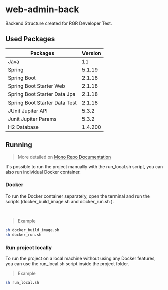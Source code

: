 # web-admin-back

Backend Structure created for RGR Developer Test.

## Used Packages

| Packages                              | Version   |
| --------------------------------------| ----------|
| Java                                  | 11        |
| Spring                                | 5.1.19    |
| Spring Boot                           | 2.1.18    |
| Spring Boot Starter Web               | 2.1.18    |
| Spring Boot Starter Data Jpa          | 2.1.18    |
| Spring Boot Starter Data Test         | 2.1.18    |
| JUnit Jupiter API                     | 5.3.2     |
| Junit Jupiter Params                  | 5.3.2     |
| H2 Database                           | 1.4.200   |


## Running 

> More detailed on [Mono Repo Documentation](../README.md)

It's possible to run the project manually with the run_local.sh script, you can also run individual Docker container.

### Docker

To run the Docker container separately, open the terminal and run the scripts (docker_build_image.sh and docker_run.sh ).

<br>

> Example

``` bash
sh docker_build_image.sh
sh docker_run.sh
```

### Run project locally

To run the project on a local machine without using any Docker features, you can use the run_local.sh script inside the project folder.

> Example

``` bash
sh run_local.sh
```

